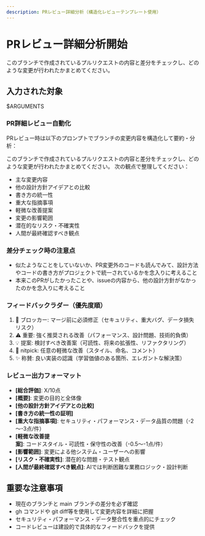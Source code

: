 ```yaml
---
description: PRレビュー詳細分析（構造化レビューテンプレート使用）
---
```


# PRレビュー詳細分析開始

このブランチで作成されているプルリクエストの内容と差分をチェックし、どのような変更が行われたかまとめてください。

## 入力された対象
$ARGUMENTS

### PR詳細レビュー自動化
PRレビュー時は以下のプロンプトでブランチの変更内容を構造化して要約・分析：
 
このブランチで作成されているプルリクエストの内容と差分をチェックし、どのような変更が行われたかまとめてください。
次の観点で整理してください：
- 主な変更内容
- 他の設計方針アイデアとの比較
- 書き方の統一性
- 重大な指摘事項
- 軽微な改善提案
- 変更の影響範囲
- 潜在的なリスク・不確実性
- 人間が最終確認すべき観点

### 差分チェック時の注意点
- 似たようなことをしていないか、PR変更外のコードも読んでみて、設計方法やコードの書き方がプロジェクトで統一されているかを念入りに考えること
- 本来このPRがしたかったことや、issueの内容から、他の設計方針がなかったのかを念入りに考えること
 
### フィードバックラダー（優先度順）
1. 🚨 ブロッカー: マージ前に必須修正（セキュリティ、重大バグ、データ損失リスク）
2. ⚠️ 重要: 強く推奨される改善（パフォーマンス、設計問題、技術的負債）
3. 💡 提案: 検討すべき改善案（可読性、将来の拡張性、リファクタリング）
4. 📝 nitpick: 任意の軽微な改善（スタイル、命名、コメント）
5. ✨ 称賛: 良い実装の認識（学習価値のある箇所、エレガントな解決策）
 
### レビュー出力フォーマット
- **[総合評価]**: X/10点
- **[概要]**: 変更の目的と全体像
- **[他の設計方針アイデアとの比較]**
- **[書き方の統一性の証明]**
- **[重大な指摘事項]**: セキュリティ・パフォーマンス・データ品質の問題（-2～-3点/件）
- **[軽微な改善提案]**: コードスタイル・可読性・保守性の改善（-0.5～-1点/件）
- **[影響範囲]**: 変更による他システム・ユーザーへの影響
- **[リスク・不確実性]**: 潜在的な問題・テスト観点
- **[人間が最終確認すべき観点]**: AIでは判断困難な業務ロジック・設計判断

## 重要な注意事項
- 現在のブランチと main ブランチの差分を必ず確認
- gh コマンドや git diff等を使用して変更内容を詳細に把握
- セキュリティ・パフォーマンス・データ整合性を重点的にチェック
- コードレビューは建設的で具体的なフィードバックを提供